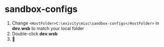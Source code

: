 # sandbox-configs

1. Change `<HostFolder>C:\exivity\misc\sandbox-configs</HostFolder>` in **dev.wsb** to match your local folder
2. Double-click **dev.wsb**
3. 🎉
